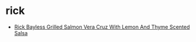 # rick

 * [Rick Bayless Grilled Salmon Vera Cruz With Lemon And Thyme Scented Salsa](index/r/rick-bayless-grilled-salmon-vera-cruz-with-lemon-and-thyme-scented-salsa-106865.json)
